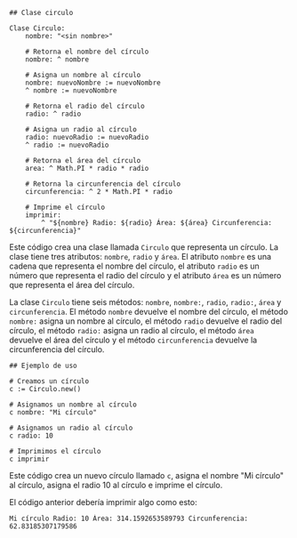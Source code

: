 ```smalltalk
## Clase circulo

Clase Circulo:
    nombre: "<sin nombre>"

    # Retorna el nombre del círculo
    nombre: ^ nombre

    # Asigna un nombre al círculo
    nombre: nuevoNombre := nuevoNombre
    ^ nombre := nuevoNombre

    # Retorna el radio del círculo
    radio: ^ radio

    # Asigna un radio al círculo
    radio: nuevoRadio := nuevoRadio
    ^ radio := nuevoRadio

    # Retorna el área del círculo
    area: ^ Math.PI * radio * radio

    # Retorna la circunferencia del círculo
    circunferencia: ^ 2 * Math.PI * radio

    # Imprime el círculo
    imprimir:
        ^ "${nombre} Radio: ${radio} Área: ${área} Circunferencia: ${circunferencia}"
```

Este código crea una clase llamada `Circulo` que representa un círculo. La clase tiene tres atributos: `nombre`, `radio` y `área`. El atributo `nombre` es una cadena que representa el nombre del círculo, el atributo `radio` es un número que representa el radio del círculo y el atributo `área` es un número que representa el área del círculo.

La clase `Circulo` tiene seis métodos: `nombre`, `nombre:`, `radio`, `radio:`, `área` y `circunferencia`. El método `nombre` devuelve el nombre del círculo, el método `nombre:` asigna un nombre al círculo, el método `radio` devuelve el radio del círculo, el método `radio:` asigna un radio al círculo, el método `área` devuelve el área del círculo y el método `circunferencia` devuelve la circunferencia del círculo.

```smalltalk
## Ejemplo de uso

# Creamos un círculo
c := Circulo.new()

# Asignamos un nombre al círculo
c nombre: "Mi círculo"

# Asignamos un radio al círculo
c radio: 10

# Imprimimos el círculo
c imprimir
```

Este código crea un nuevo círculo llamado `c`, asigna el nombre "Mi círculo" al círculo, asigna el radio 10 al círculo e imprime el círculo.

El código anterior debería imprimir algo como esto:

```
Mi círculo Radio: 10 Área: 314.1592653589793 Circunferencia: 62.83185307179586
```